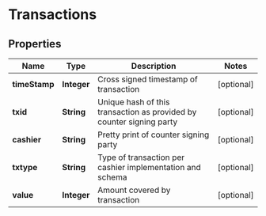 

# Transactions


## Properties

Name | Type | Description | Notes
------------ | ------------- | ------------- | -------------
**timeStamp** | **Integer** | Cross signed timestamp of transaction |  [optional]
**txid** | **String** | Unique hash of this transaction as provided by counter signing party |  [optional]
**cashier** | **String** | Pretty print of counter signing party |  [optional]
**txtype** | **String** | Type of transaction per cashier implementation and schema |  [optional]
**value** | **Integer** | Amount covered by transaction |  [optional]



